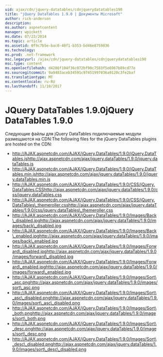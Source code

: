 ```yaml
---
uid: ajax/cdn/jquery-datatables/cdnjquerydatatables190
title: "jQuery DataTables 1.9.0 | Документы Microsoft"
author: rick-anderson
description: 
ms.author: aspnetcontent
manager: wpickett
ms.date: 07/23/2014
ms.topic: article
ms.assetid: 0f9c7b5e-bac0-40f1-b353-bd46e8759836
ms.technology: 
ms.prod: .net-framework
msc.legacyurl: /ajax/cdn/jquery-datatables/cdnjquerydatatables190
msc.type: content
ms.openlocfilehash: d4286f104f36c072bf90c7583f5e6967b89cd77e
ms.sourcegitcommit: 9a9483aceb34591c97451997036a9120c3fe2baf
ms.translationtype: MT
ms.contentlocale: ru-RU
ms.lasthandoff: 11/10/2017
---
```

<a name="jquery-datatables-190"></a><span data-ttu-id="bb33a-102">JQuery DataTables 1.9.0</span><span class="sxs-lookup"><span data-stu-id="bb33a-102">jQuery DataTables 1.9.0</span></span>
====================
<span data-ttu-id="bb33a-103">Следующие файлы для jQuery DataTables подключаемые модули размещаются на CDN:</span><span class="sxs-lookup"><span data-stu-id="bb33a-103">The following files for the jQuery DataTables plugins are hosted on the CDN:</span></span>

- <span data-ttu-id="bb33a-104">http://AJAX.aspnetcdn.com/AJAX/jQuery.DataTables/1.9.0/jQuery.DataTables.js</span><span class="sxs-lookup"><span data-stu-id="bb33a-104">http://ajax.aspnetcdn.com/ajax/jquery.dataTables/1.9.0/jquery.dataTables.js</span></span>
- <span data-ttu-id="bb33a-105">http://AJAX.aspnetcdn.com/AJAX/jQuery.DataTables/1.9.0/jQuery.DataTables.min.js</span><span class="sxs-lookup"><span data-stu-id="bb33a-105">http://ajax.aspnetcdn.com/ajax/jquery.dataTables/1.9.0/jquery.dataTables.min.js</span></span>
- <span data-ttu-id="bb33a-106">http://AJAX.aspnetcdn.com/AJAX/jQuery.DataTables/1.9.0/CSS/jQuery.DataTables.CSS</span><span class="sxs-lookup"><span data-stu-id="bb33a-106">http://ajax.aspnetcdn.com/ajax/jquery.dataTables/1.9.0/css/jquery.dataTables.css</span></span>
- <span data-ttu-id="bb33a-107">http://AJAX.aspnetcdn.com/AJAX/jQuery.DataTables/1.9.0/CSS/jQuery.DataTables\_themeroller.css</span><span class="sxs-lookup"><span data-stu-id="bb33a-107">http://ajax.aspnetcdn.com/ajax/jquery.dataTables/1.9.0/css/jquery.dataTables\_themeroller.css</span></span>
- <span data-ttu-id="bb33a-108">http://AJAX.aspnetcdn.com/AJAX/jQuery.DataTables/1.9.0/Images/Back\_disabled.jpg</span><span class="sxs-lookup"><span data-stu-id="bb33a-108">http://ajax.aspnetcdn.com/ajax/jquery.dataTables/1.9.0/images/back\_disabled.jpg</span></span>
- <span data-ttu-id="bb33a-109">http://AJAX.aspnetcdn.com/AJAX/jQuery.DataTables/1.9.0/Images/Back\_enabled.jpg</span><span class="sxs-lookup"><span data-stu-id="bb33a-109">http://ajax.aspnetcdn.com/ajax/jquery.dataTables/1.9.0/images/back\_enabled.jpg</span></span>
- <span data-ttu-id="bb33a-110">http://AJAX.aspnetcdn.com/AJAX/jQuery.DataTables/1.9.0/Images/Forward\_disabled.jpg</span><span class="sxs-lookup"><span data-stu-id="bb33a-110">http://ajax.aspnetcdn.com/ajax/jquery.dataTables/1.9.0/images/forward\_disabled.jpg</span></span>
- <span data-ttu-id="bb33a-111">http://AJAX.aspnetcdn.com/AJAX/jQuery.DataTables/1.9.0/Images/Forward\_enabled.jpg</span><span class="sxs-lookup"><span data-stu-id="bb33a-111">http://ajax.aspnetcdn.com/ajax/jquery.dataTables/1.9.0/images/forward\_enabled.jpg</span></span>
- <span data-ttu-id="bb33a-112">http://AJAX.aspnetcdn.com/AJAX/jQuery.DataTables/1.9.0/Images/Sort\_asc.png</span><span class="sxs-lookup"><span data-stu-id="bb33a-112">http://ajax.aspnetcdn.com/ajax/jquery.dataTables/1.9.0/images/sort\_asc.png</span></span>
- <span data-ttu-id="bb33a-113">http://AJAX.aspnetcdn.com/AJAX/jQuery.DataTables/1.9.0/Images/Sort\_asc\_disabled.png</span><span class="sxs-lookup"><span data-stu-id="bb33a-113">http://ajax.aspnetcdn.com/ajax/jquery.dataTables/1.9.0/images/sort\_asc\_disabled.png</span></span>
- <span data-ttu-id="bb33a-114">http://AJAX.aspnetcdn.com/AJAX/jQuery.DataTables/1.9.0/Images/Sort\_both.png</span><span class="sxs-lookup"><span data-stu-id="bb33a-114">http://ajax.aspnetcdn.com/ajax/jquery.dataTables/1.9.0/images/sort\_both.png</span></span>
- <span data-ttu-id="bb33a-115">http://AJAX.aspnetcdn.com/AJAX/jQuery.DataTables/1.9.0/Images/Sort\_desc.png</span><span class="sxs-lookup"><span data-stu-id="bb33a-115">http://ajax.aspnetcdn.com/ajax/jquery.dataTables/1.9.0/images/sort\_desc.png</span></span>
- <span data-ttu-id="bb33a-116">http://AJAX.aspnetcdn.com/AJAX/jQuery.DataTables/1.9.0/Images/Sort\_desc\_disabled.png</span><span class="sxs-lookup"><span data-stu-id="bb33a-116">http://ajax.aspnetcdn.com/ajax/jquery.dataTables/1.9.0/images/sort\_desc\_disabled.png</span></span>
